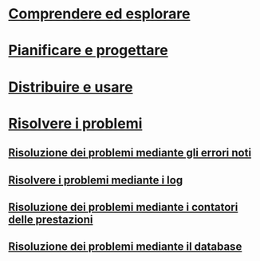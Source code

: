 # [Comprendere ed esplorare](/advanced-threat-analytics/understand-explore/what-is-ata)
# [Pianificare e progettare](/advanced-threat-analytics/plan-design/ata-capacity-planning)
# [Distribuire e usare](/advanced-threat-analytics/deploy-use/install-ata)
# [Risolvere i problemi](troubleshooting-ata-using-logs.md)
## [Risoluzione dei problemi mediante gli errori noti](troubleshooting-ata-known-errors.md)
## [Risolvere i problemi mediante i log](troubleshooting-ata-using-logs.md)
## [Risoluzione dei problemi mediante i contatori delle prestazioni](troubleshooting-ata-using-perf-counters.md)
## [Risoluzione dei problemi mediante il database](troubleshooting-ata-using-ata-database.md)


<!--HONumber=May16_HO1-->


